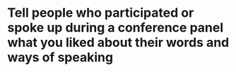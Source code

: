 # Tell people who participated or spoke up during a conference panel what you liked about their words and ways of speaking 